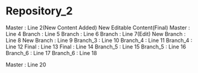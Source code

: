 # Repository_2
Master : Line 2(New Content Added)
New Editable Content(Final)
Master : Line 4
Branch : Line 5
Branch : Line 6
Branch : Line 7(Edit)
New Branch : Line 8
New Branch : Line 9
Branch_3 : Line 10
Branch_4 : Line 11
Branch_4 : Line 12
Final : Line 13
Final : Line 14
Branch_5 : Line 15
Branch_5 : Line 16
Branch_6 : Line 17
Branch_6 : Line 18

Master : Line 20

